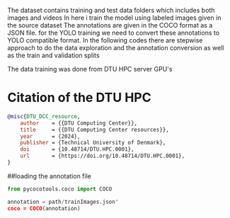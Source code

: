 The dataset contains training and test data folders which includes both images and videos
In here i train the model using labeled images given in the source dataset
The annotations are given in the COCO format as a JSON file. for the YOLO training we need to convert these annotations to YOLO compatible format. In the following codes there are stepwise approach to do the data exploration and the annotation conversion as well as the train and validation splits

The data training was done from DTU HPC server GPU's

# Citation of the DTU HPC 
```bibtex
@misc{DTU_DCC_resource,
    author    = {{DTU Computing Center}},
    title     = {{DTU Computing Center resources}},
    year      = {2024},
    publisher = {Technical University of Denmark},
    doi       = {10.48714/DTU.HPC.0001},
    url       = {https://doi.org/10.48714/DTU.HPC.0001},
}
```

##loading the annotation file
```python
from pycocotools.coco import COCO

annotation = path/trainImages.json"
coco = COCO(annotation)
```
